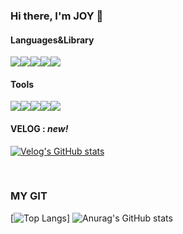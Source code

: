 ### Hi there, I'm JOY 👋
#### Languages&Library
<div style="display:flex;"><img src="https://img.shields.io/badge/HTML5-E34F26?style=flat-square&logo=HTML5&logoColor=white"/><img src="https://img.shields.io/badge/CSS3-1572B6?style=flat-square&logo=CSS3&logoColor=white"/><img src="https://img.shields.io/badge/JavaScript-F7DF1E?style=flat-square&logo=JavaScript&logoColor=black"/><img src="https://img.shields.io/badge/React-61DAFB?style=flat-square&logo=React&logoColor=white"/><img src="https://img.shields.io/badge/Redux-764ABC?style=flat-square&logo=Redux&logoColor=white"/></div>

#### Tools
<div style="display:flex;"><img src="https://img.shields.io/badge/Vercel-000000?style=flat-square&logo=Vercel&logoColor=white"/><img src="https://img.shields.io/badge/Netlify-00C7B7?style=flat-square&logo=Netlify&logoColor=white"/><img src="https://img.shields.io/badge/JiraSoftware-0052CC?style=flat-square&logo=Jira-Software&logoColor=white"/><img src="https://img.shields.io/badge/Github-181717?style=flat-square&logo=Github&logoColor=white"/><img src="https://img.shields.io/badge/Slack-4A154B?style=flat-square&logo=Slack&logoColor=white"/></div>

#### VELOG : *new!*

[![Velog's GitHub stats](https://velog-readme-stats.vercel.app/api?name=joyfive)](https://velog.io/@joyfive)

<br>

### MY GIT

[![Top Langs](https://github-readme-stats.vercel.app/api/top-langs/?username=joyfive&layout=compact)]
![Anurag's GitHub stats](https://github-readme-stats.vercel.app/api?username=joyfive&show_icons=true&theme=radical)<br>
